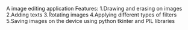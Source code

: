 A image editing application
Features:
1.Drawing and erasing on images
2.Adding texts
3.Rotating images
4.Applying different types of filters
5.Saving images on the device
using python tkinter and PIL libraries

